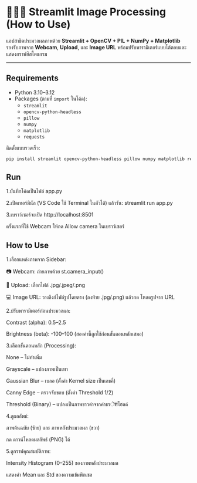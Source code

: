 # 👀🤳🏾 Streamlit Image Processing (How to Use)

แอปสาธิตประมวลผลภาพด้วย **Streamlit + OpenCV + PIL + NumPy + Matplotlib**  
รองรับภาพจาก **Webcam**, **Upload**, และ **Image URL** พร้อมปรับพารามิเตอร์แบบโต้ตอบและแสดงกราฟฮิสโตแกรม

---

## Requirements
- Python 3.10–3.12  
- Packages (ตามที่ `import` ในโค้ด):
  - `streamlit`
  - `opencv-python-headless`
  - `pillow`
  - `numpy`
  - `matplotlib`
  - `requests`

ติดตั้งแบบรวดเร็ว:
```bash
pip install streamlit opencv-python-headless pillow numpy matplotlib requests
```
## Run

1.บันทึกโค้ดเป็นไฟล์ app.py

2.เปิดเทอร์มินัล (VS Code ใช้ Terminal ในตัวได้) แล้วรัน:
streamlit run app.py

3.เบราว์เซอร์จะเปิด http://localhost:8501

ครั้งแรกที่ใช้ Webcam ให้กด Allow camera ในเบราว์เซอร์

## How to Use

1.เลือกแหล่งภาพจาก Sidebar:

📷 Webcam: ถ่ายภาพด้วย st.camera_input()

📲 Upload: เลือกไฟล์ .jpg/.jpeg/.png

💻 Image URL: วางลิงก์ไฟล์รูปโดยตรง (ลงท้าย .jpg/.png) แล้วกด โหลดรูปจาก URL

2.ปรับพารามิเตอร์ก่อนประมวลผล:

Contrast (alpha): 0.5–2.5

Brightness (beta): -100–100
(สองค่านี้ถูกใช้ก่อนขั้นตอนหลักเสมอ)

3.เลือกขั้นตอนหลัก (Processing):

None – ไม่ทำเพิ่ม

Grayscale – แปลงภาพเป็นเทา

Gaussian Blur – เบลอ (ตั้งค่า Kernel size เป็นเลขคี่)

Canny Edge – ตรวจจับขอบ (ตั้งค่า Threshold 1/2)

Threshold (Binary) – แปลงเป็นภาพขาวดำจากค่าธรेशโฮลด์

4.ดูผลลัพธ์:

ภาพต้นฉบับ (ซ้าย) และ ภาพหลังประมวลผล (ขวา)

กด ดาวน์โหลดผลลัพธ์ (PNG) ได้

5.ดูกราฟคุณสมบัติภาพ:

Intensity Histogram (0–255) ของภาพหลังประมวลผล

แสดงค่า Mean และ Std ของความเข้มพิกเซล
